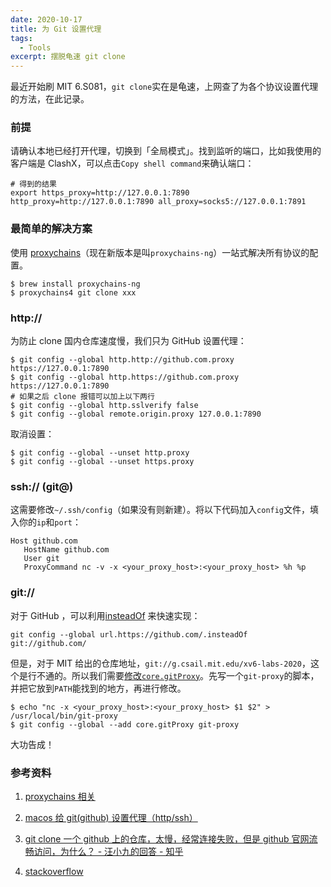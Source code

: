 ```yaml
---
date: 2020-10-17
title: 为 Git 设置代理
tags:
  - Tools
excerpt: 摆脱龟速 git clone
---
```


最近开始刷 MIT 6.S081，`git clone`实在是龟速，上网查了为各个协议设置代理的方法，在此记录。

### 前提

请确认本地已经打开代理，切换到「全局模式」。找到监听的端口，比如我使用的客户端是 ClashX，可以点击`Copy shell command`来确认端口：

```shell
# 得到的结果
export https_proxy=http://127.0.0.1:7890 http_proxy=http://127.0.0.1:7890 all_proxy=socks5://127.0.0.1:7891
```

### 最简单的解决方案

使用 [proxychains](https://github.com/rofl0r/proxychains-ng)（现在新版本是叫`proxychains-ng`）一站式解决所有协议的配置。

```shell
$ brew install proxychains-ng
$ proxychains4 git clone xxx
```

### http://

为防止 clone 国内仓库速度慢，我们只为 GitHub 设置代理：

```shell
$ git config --global http.http://github.com.proxy https://127.0.0.1:7890
$ git config --global http.https://github.com.proxy https://127.0.0.1:7890
# 如果之后 clone 报错可以加上以下两行
$ git config --global http.sslverify false
$ git config --global remote.origin.proxy 127.0.0.1:7890
```

取消设置：

```shell
$ git config --global --unset http.proxy
$ git config --global --unset https.proxy
```

### ssh:// (git@)

这需要修改`~/.ssh/config`（如果没有则新建）。将以下代码加入`config`文件，填入你的`ip`和`port`：

```
Host github.com
   HostName github.com
   User git
   ProxyCommand nc -v -x <your_proxy_host>:<your_proxy_host> %h %p
```

### git://

对于 GitHub ，可以利用[insteadOf](https://stackoverflow.com/a/12752300/9407207) 来快速实现：

```
git config --global url.https://github.com/.insteadOf git://github.com/
```

但是，对于 MIT 给出的仓库地址，`git://g.csail.mit.edu/xv6-labs-2020`，这个是行不通的。所以我们需要[修改`core.gitProxy`](https://stackoverflow.com/a/32512014/9407207)。先写一个`git-proxy`的脚本，并把它放到`PATH`能找到的地方，再进行修改。

```shell
$ echo "nc -x <your_proxy_host>:<your_proxy_host> $1 $2" > /usr/local/bin/git-proxy
$ git config --global --add core.gitProxy git-proxy
```

大功告成！

### 参考资料

1. [proxychains 相关](https://segmentfault.com/q/1010000000118837)

2. [macos 给 git(github) 设置代理（http/ssh）](https://gist.github.com/chuyik/02d0d37a49edc162546441092efae6a1)

3. [git clone 一个 github 上的仓库，太慢，经常连接失败，但是 github 官网流畅访问，为什么？ - 汪小九的回答 - 知乎](https://www.zhihu.com/question/27159393/answer/141047266)

4. [stackoverflow](https://stackoverflow.com/questions/5860888/git-through-proxy)
